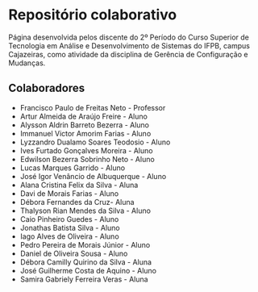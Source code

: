 # Repositório colaborativo

Página desenvolvida pelos discente do 2º Período do Curso Superior de Tecnologia em Análise e Desenvolvimento de Sistemas do IFPB, campus Cajazeiras, como atividade da disciplina de Gerência de Configuração e Mudanças.

## Colaboradores
* Francisco Paulo de Freitas Neto - Professor
* Artur Almeida de Araújo Freire - Aluno
* Alysson Aldrin Barreto Bezerra - Aluno
* Immanuel Victor Amorim Farias - Aluno
* Lyzzandro Dualamo Soares Teodosio - Aluno
* Ives Furtado Gonçalves Moreira - Aluno
* Edwilson Bezerra Sobrinho Neto - Aluno
* Lucas Marques Garrido - Aluno
* José Igor Venâncio de Albuquerque - Aluno
* Alana Cristina Felix da Silva - Aluna
* Davi de Morais Farias - Aluno
* Débora Fernandes da Cruz- Aluna
* Thalyson Rian Mendes da Silva - Aluno
* Caio Pinheiro Guedes - Aluno
* Jonathas Batista Silva - Aluno
* Iago Alves de Oliveira - Aluno
* Pedro Pereira de Morais Júnior - Aluno
* Daniel de Oliveira Sousa - Aluno
* Débora Camilly Quirino da Silva - Aluna
* José Guilherme Costa de Aquino - Aluno
* Samira Gabriely Ferreira Veras - Aluna